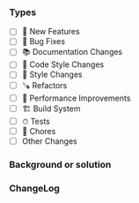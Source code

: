 ### Types

<!-- Please delete this line and the unselected items below to keep the PR description clean -->

- [ ] 🎉 New Features
- [ ] 🐛 Bug Fixes
- [ ] 📚 Documentation Changes
- [ ] 💄 Code Style Changes
- [ ] 💄 Style Changes
- [ ] 🪚 Refactors
- [ ] 🚀 Performance Improvements
- [ ] 🏗️ Build System
- [ ] ⏱ Tests
- [ ] 🧹 Chores
- [ ] Other Changes

### Background or solution


### ChangeLog
